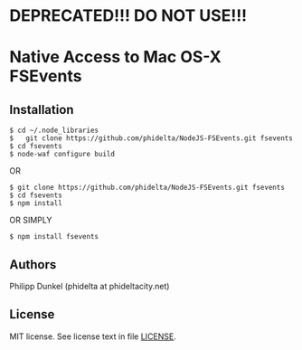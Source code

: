 # DEPRECATED!!! DO NOT USE!!!

Native Access to Mac OS-X FSEvents
==================================

[Node.js]: http://nodejs.org/
[Github repo]: https://github.com/phidelta/NodeJS-FSEvents.git
[module site]: https://github.com/phidelta/NodeJS-FSEvents

Installation
------------
	$ cd ~/.node_libraries
	$	git clone https://github.com/phidelta/NodeJS-FSEvents.git fsevents
	$ cd fsevents
	$ node-waf configure build

OR

	$ git clone https://github.com/phidelta/NodeJS-FSEvents.git fsevents
	$ cd fsevents
	$ npm install

OR SIMPLY

	$ npm install fsevents

Authors
-------
Philipp Dunkel (phidelta at phideltacity.net)

License
-------

MIT license. See license text in file [LICENSE](https://github.com/phidelta/NodeJS-FSEvents/blob/master/LICENSE).

